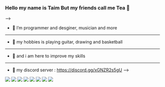 ### Hello my name is Taim But my friends call me Tea 👋



-->
- 🔭 I’m programmer and desginer, musician and more  
-------------------------------------------------------------- 
- 💬 my hobbies is playing guitar, drawing and basketball  
-------------------------------------------------------------- 
- 💬 and i am here to improve my skills  
-------------------------------------------------------------- 
- 👾 my discord server : https://discord.gg/xGNZR2s5gU
-->


<image src="https://cdn.discordapp.com/avatars/797528786668617748/a18ac51e80c43dddc215ceb4592afeb2.png?size=2048">
 
<image src="https://camo.githubusercontent.com/f58738635fa5a2bbb029480a38ed4876400ea00720ce8d0a003a940746d6a34f/68747470733a2f2f696d672e736869656c64732e696f2f7374617469632f76313f6c6162656c3d266d6573736167653d56697375616c25323053747564696f253230436f646526636f6c6f723d303037414343266c6f676f3d76697375616c2d73747564696f2d636f6465266c6f676f436f6c6f723d7768697465">
 
<image src="https://camo.githubusercontent.com/fcde19b61b3a0f78969296867045ee0986a10cfb3b630572369579a87f236243/68747470733a2f2f696d672e736869656c64732e696f2f7374617469632f76313f6c6162656c3d266d6573736167653d4e6f64652e6a7326636f6c6f723d333339393333266c6f676f3d6e6f64652e6a73266c6f676f436f6c6f723d7768697465">
 
<image src="https://camo.githubusercontent.com/d5d5dd427abc67d246b53da7395636a2f8dc857d1090ab65c9b8581a360e9fc1/68747470733a2f2f696d672e736869656c64732e696f2f7374617469632f76313f6c6162656c3d266d6573736167653d507974686f6e26636f6c6f723d333737364142266c6f676f3d707974686f6e266c6f676f436f6c6f723d7768697465">
 
<image src="https://camo.githubusercontent.com/922b0fc17f6ff6c79ec18bf13a7467b25f1d8e510f1e15b8fb9b99b7daa63cc0/68747470733a2f2f696d672e736869656c64732e696f2f7374617469632f76313f6c6162656c3d266d6573736167653d4a61766173637269707426636f6c6f723d463744463145266c6">

<image src="https://camo.githubusercontent.com/ce79110d292757e9b3a2c4f8cbf0132d6b2fd51c035f5a9d08c0754d6ae4c9c1/68747470733a2f2f696d672e736869656c64732e696f2f7374617469632f76313f6c6162656c3d266d6573736167653d41646f6265253230496c6c7573747261746f7226636f6c6f723d464639413030266c6f676f3d61646f62652d696c6c7573747261746f72266c6f676f436f6c6f723d7768697465">
 
<image src="https://cdn.discordapp.com/emojis/785468433067802624.png?v=1">

  
<image src="https://github-readme-stats.vercel.app/api?username=TEA24&&show_icons=true&title_color=ffffff&icon_color=bb2acf&text_color=daf7dc&bg_color=151515">

